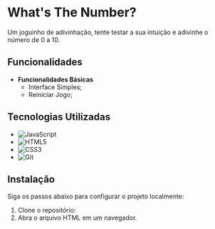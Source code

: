 # What's The Number?

Um joguinho de adivinhação, tente testar a sua intuição e adivinhe o número de 0 a 10.

## Funcionalidades

- **Funcionalidades Básicas**
  - Interface Simples;
  - Reiniciar Jogo;


## Tecnologias Utilizadas
- ![JavaScript](https://img.shields.io/badge/JavaScript-F7DF1E?style=for-the-badge&logo=javascript&logoColor=black)
- ![HTML5](https://img.shields.io/badge/HTML5-E34F26?style=for-the-badge&logo=html5&logoColor=white)
- ![CSS3](https://img.shields.io/badge/CSS3-1572B6?style=for-the-badge&logo=css3&logoColor=white)
- ![Git](https://img.shields.io/badge/GIT-E44C30?style=for-the-badge&logo=git&logoColor=white)

## Instalação

Siga os passos abaixo para configurar o projeto localmente:

1. Clone o repositório:
2. Abra o arquivo HTML em um navegador.
